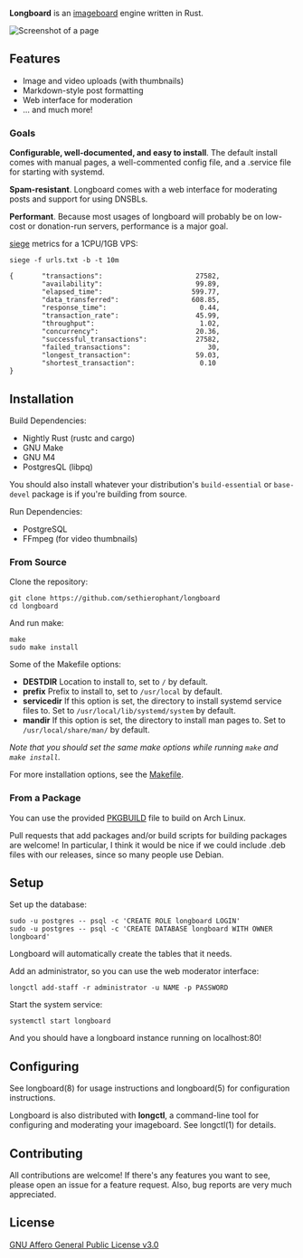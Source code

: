 **Longboard** is an [imageboard][1] engine written in Rust.

![Screenshot of a page](/../screenshots/screenshot.png?raw=True)

## Features

- Image and video uploads (with thumbnails)
- Markdown-style post formatting
- Web interface for moderation
- ... and much more!

### Goals

**Configurable, well-documented, and easy to install**. The default install
comes with manual pages, a well-commented config file, and a .service file for
starting with systemd.

**Spam-resistant**. Longboard comes with a web interface for moderating posts
and support for using DNSBLs.

**Performant**. Because most usages of longboard will probably be on low-cost
or donation-run servers, performance is a major goal.

[siege][3] metrics for a 1CPU/1GB VPS:

    siege -f urls.txt -b -t 10m

    {       "transactions":                       27582,
            "availability":                       99.89,
            "elapsed_time":                      599.77,
            "data_transferred":                  608.85,
            "response_time":                       0.44,
            "transaction_rate":                   45.99,
            "throughput":                          1.02,
            "concurrency":                        20.36,
            "successful_transactions":            27582,
            "failed_transactions":                   30,
            "longest_transaction":                59.03,
            "shortest_transaction":                0.10
    }

## Installation

Build Dependencies:

- Nightly Rust (rustc and cargo)
- GNU Make
- GNU M4
- PostgresQL (libpq)

You should also install whatever your distribution's `build-essential` or
`base-devel` package is if you're building from source.

Run Dependencies:

- PostgreSQL
- FFmpeg (for video thumbnails)

### From Source

Clone the repository:

    git clone https://github.com/sethierophant/longboard
    cd longboard

And run make:

    make
    sudo make install

Some of the Makefile options:

- **DESTDIR** Location to install to, set to `/` by default.
- **prefix** Prefix to install to, set to `/usr/local` by default.
- **servicedir** If this option is set, the directory to install systemd
  service files to. Set to `/usr/local/lib/systemd/system` by default.
- **mandir** If this option is set, the directory to install man pages to. Set
  to `/usr/local/share/man/` by default.

*Note that you should set the same make options while running `make` and `make
install`.*

For more installation options, see the [Makefile](/Makefile).

### From a Package

You can use the provided [PKGBUILD](/contrib/PKGBUILD) file to build on Arch
Linux.

Pull requests that add packages and/or build scripts for building packages are
welcome! In particular, I think it would be nice if we could include .deb files
with our releases, since so many people use Debian.

## Setup

Set up the database:

    sudo -u postgres -- psql -c 'CREATE ROLE longboard LOGIN'
    sudo -u postgres -- psql -c 'CREATE DATABASE longboard WITH OWNER longboard'

Longboard will automatically create the tables that it needs.

Add an administrator, so you can use the web moderator interface:

    longctl add-staff -r administrator -u NAME -p PASSWORD

Start the system service:

    systemctl start longboard

And you should have a longboard instance running on localhost:80!

## Configuring

See longboard(8) for usage instructions and longboard(5) for configuration
instructions.

Longboard is also distributed with **longctl**, a command-line tool for
configuring and moderating your imageboard. See longctl(1) for details.

## Contributing

All contributions are welcome! If there's any features you want to see, please
open an issue for a feature request. Also, bug reports are very much
appreciated.

## License

[GNU Affero General Public License v3.0][2]

[1]: https://en.wikipedia.org/wiki/Imageboard
[2]: https://www.gnu.org/licenses/agpl-3.0.en.html
[3]: https://www.joedog.org/siege-home/
